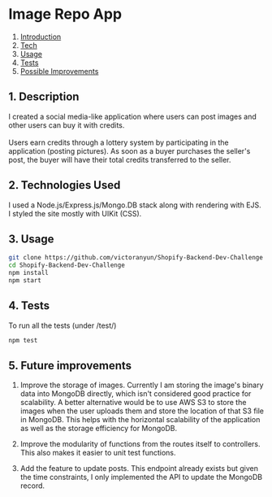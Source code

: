 # Image Repo App

1. [ Introduction ](#intro)
2. [ Tech ](#tech)
3. [ Usage ](#usage)
4. [ Tests ](#tests)
5. [ Possible Improvements ](#improvements)

<a name="intro"></a>
## 1. Description

I created a social media-like application where users can post images and other users can buy it with credits. <br> <br>
Users earn credits through a lottery system by participating in the application (posting pictures).
As soon as a buyer purchases the seller's post, the buyer will have their total credits transferred to the seller. <br>

<a name="tech"></a>
## 2. Technologies Used

I used a Node.js/Express.js/Mongo.DB stack along with rendering with EJS. I styled the site mostly with UIKit (CSS). 

<a name="usage"></a>
## 3. Usage

```bash
git clone https://github.com/victoranyun/Shopify-Backend-Dev-Challenge
cd Shopify-Backend-Dev-Challenge
npm install
npm start
```

<a name="tests"></a>
## 4. Tests
To run all the tests (under /test/)
```bash
npm test
```

<a name="improvements"></a>
## 5. Future improvements
1. Improve the storage of images. Currently I am storing the image's binary data into MongoDB directly, which isn't considered good practice for scalability. A better alternative would be to use AWS S3 to store the images when the user uploads them and store the location of that S3 file in MongoDB.
This helps with the horizontal scalability of the application as well as the storage efficiency for MongoDB.

2. Improve the modularity of functions from the routes itself to controllers. This also makes it easier to unit test functions.

3. Add the feature to update posts. This endpoint already exists but given the time constraints, I only implemented the API to update the MongoDB record.





